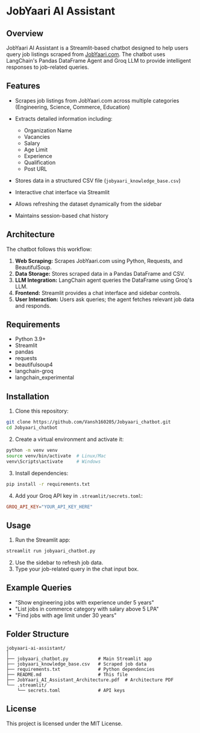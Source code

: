 # JobYaari AI Assistant

## Overview

JobYaari AI Assistant is a Streamlit-based chatbot designed to help users query job listings scraped from [JobYaari.com](https://jobyaari.com). The chatbot uses LangChain's Pandas DataFrame Agent and Groq LLM to provide intelligent responses to job-related queries.

## Features

* Scrapes job listings from JobYaari.com across multiple categories (Engineering, Science, Commerce, Education)
* Extracts detailed information including:

  * Organization Name
  * Vacancies
  * Salary
  * Age Limit
  * Experience
  * Qualification
  * Post URL
* Stores data in a structured CSV file (`jobyaari_knowledge_base.csv`)
* Interactive chat interface via Streamlit
* Allows refreshing the dataset dynamically from the sidebar
* Maintains session-based chat history

## Architecture

The chatbot follows this workflow:

1. **Web Scraping:** Scrapes JobYaari.com using Python, Requests, and BeautifulSoup.
2. **Data Storage:** Stores scraped data in a Pandas DataFrame and CSV.
3. **LLM Integration:** LangChain agent queries the DataFrame using Groq's LLM.
4. **Frontend:** Streamlit provides a chat interface and sidebar controls.
5. **User Interaction:** Users ask queries; the agent fetches relevant job data and responds.

## Requirements

* Python 3.9+
* Streamlit
* pandas
* requests
* beautifulsoup4
* langchain-groq
* langchain\_experimental

## Installation

1. Clone this repository:

```bash
git clone https://github.com/Vansh160205/Jobyaari_chatbot.git
cd Jobyaari_chatbot
```

2. Create a virtual environment and activate it:

```bash
python -m venv venv
source venv/bin/activate  # Linux/Mac
venv\Scripts\activate     # Windows
```

3. Install dependencies:

```bash
pip install -r requirements.txt
```

4. Add your Groq API key in `.streamlit/secrets.toml`:

```toml
GROQ_API_KEY="YOUR_API_KEY_HERE"
```

## Usage

1. Run the Streamlit app:

```bash
streamlit run jobyaari_chatbot.py
```

2. Use the sidebar to refresh job data.
3. Type your job-related query in the chat input box.

## Example Queries

* "Show engineering jobs with experience under 5 years"
* "List jobs in commerce category with salary above 5 LPA"
* "Find jobs with age limit under 30 years"

## Folder Structure

```
jobyaari-ai-assistant/
│
├── jobyaari_chatbot.py           # Main Streamlit app
├── jobyaari_knowledge_base.csv   # Scraped job data
├── requirements.txt              # Python dependencies
├── README.md                     # This file
├── JobYaari_AI_Assistant_Architecture.pdf  # Architecture PDF
└── .streamlit/
    └── secrets.toml              # API keys
```

## License

This project is licensed under the MIT License.

